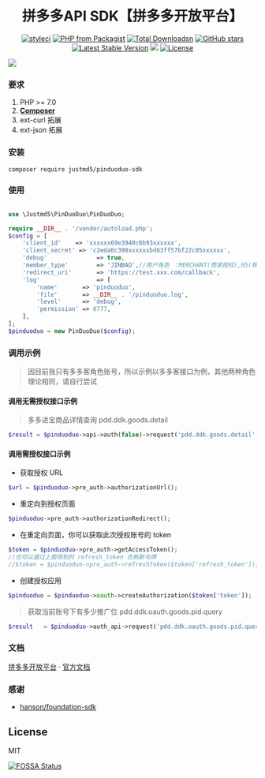 <h1 align="center">拼多多API SDK【拼多多开放平台】</h1>

<p align="center">
<a href="https://styleci.io/repos/153218715"><img src="https://styleci.io/repos/153218715/shield?branch=master" alt="styleci"></a>
<a href="https://packagist.org/packages/justmd5/pinduoduo-sdk"><img src="https://img.shields.io/packagist/php-v/justmd5/pinduoduo-sdk.svg" alt="PHP from Packagist"></a>
<a href="https://packagist.org/packages/justmd5/pinduoduo-sdk"><img src="https://poser.pugx.org/justmd5/pinduoduo-sdk/downloads.svg" alt="Total Downloadsn"></a>
    <a href="https://packagist.org/packages/justmd5/pinduoduo-sdk"><img src="https://img.shields.io/github/stars/justmd5/pinduoduo-sdk.svg?style=social&label=Stars" alt="GitHub stars"></a>
<a href="https://packagist.org/packages/justmd5/pinduoduo-sdk"><img src="https://poser.pugx.org/justmd5/pinduoduo-sdk/v/stable.svg" alt="Latest Stable Version"></a>
<a href="https://app.fossa.io/projects/git%2Bgithub.com%2Fjustmd5%2Fpinduoduo-sdk?ref=badge_shield" alt="FOSSA Status"><img src="https://app.fossa.io/api/projects/git%2Bgithub.com%2Fjustmd5%2Fpinduoduo-sdk.svg?type=shield"/></a>
    <a href="https://packagist.org/packages/justmd5/pinduoduo-sdk"><img src="https://img.shields.io/github/license/justmd5/pinduoduo-sdk.svg" alt="License"></a>
</p>

<img src="https://socialify.git.ci/justmd5/pinduoduo-sdk/image?description=1&font=Rokkitt&forks=1&issues=1&language=1&owner=1&pattern=Circuit%20Board&pulls=1&stargazers=1&theme=Dark" />

### 要求

1. PHP >= 7.0
2. **[Composer](https://getcomposer.org/)**
3. ext-curl 拓展
4. ext-json 拓展

### 安装

`composer require justmd5/pinduoduo-sdk`

### 使用

```php

use \Justmd5\PinDuoDuo\PinDuoDuo;

require __DIR__ . '/vendor/autoload.php';
$config = [
    'client_id'    => 'xxxxxx69e3940c6b93xxxxxx',
    'client_secret' => 'c2eda0c398xxxxxxbd63ff57bf22c05xxxxxx',
    'debug'              => true,
    'member_type'        => 'JINBAO',//用户角色 ：MERCHANT(商家授权),H5(移动端),多多进宝推手(JINBAO),快团团团长(KTT),拼多多电子面单用户(LOGISTICS)
    'redirect_uri'       => 'https://test.xxx.com/callback',
    'log'                => [
        'name'       => 'pinduoduo',
        'file'       => __DIR__ . '/pinduoduo.log',
        'level'      => 'debug',
        'permission' => 0777,
    ],
];
$pinduoduo = new PinDuoDuo($config);

```
### 调用示例

>因目前我只有多多客角色账号，所以示例以多多客接口为例，其他两种角色理论相同，请自行尝试

#### 调用无需授权接口示例

> 多多进宝商品详情查询 pdd.ddk.goods.detail

```php
$result = $pinduoduo->api->auth(false)->request('pdd.ddk.goods.detail',['goods_sign'=>'Y9X2o23Pb-lfwWc1wvfZk0N5-QNj-R7b_JlrlXGK3D']);
```
#### 调用需授权接口示例

* 获取授权 URL
```php
$url = $pinduoduo->pre_auth->authorizationUrl();
```
* 重定向到授权页面

```php
$pinduoduo->pre_auth->authorizationRedirect();
```

* 在重定向页面，你可以获取此次授权账号的 token

```php
$token = $pinduoduo->pre_auth->getAccessToken();
//也可以通过上面得到的 refresh_token 去刷新令牌
//$token = $pinduoduo->pre_auth->refreshToken($token['refresh_token']);
```

* 创建授权应用

```php
$pinduoduo = $pinduoduo->oauth->createAuthorization($token['token']);
```

> 获取当前账号下有多少推广位 pdd.ddk.oauth.goods.pid.query

```php
$result   = $pinduoduo->auth_api->request('pdd.ddk.oauth.goods.pid.query');
```

### 文档

[拼多多开放平台](http://open.pinduoduo.com/)  · [官方文档](http://open.pinduoduo.com/#/apidocument)


### 感谢

-  [hanson/foundation-sdk](https://github.com/Hanson/foundation-sdk)

## License

MIT


[![FOSSA Status](https://app.fossa.io/api/projects/git%2Bgithub.com%2Fjustmd5%2Fpinduoduo-sdk.svg?type=large)](https://app.fossa.io/projects/git%2Bgithub.com%2Fjustmd5%2Fpinduoduo-sdk?ref=badge_large)

